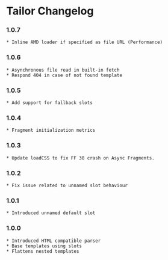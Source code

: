 # Tailor Changelog

### 1.0.7
    * Inline AMD loader if specified as file URL (Performance)

### 1.0.6
    * Asynchronous file read in built-in fetch
    * Respond 404 in case of not found template

### 1.0.5
    * Add support for fallback slots

### 1.0.4
    * Fragment initialization metrics

### 1.0.3
    * Update loadCSS to fix FF 38 crash on Async Fragments.

### 1.0.2
    * Fix issue related to unnamed slot behaviour

### 1.0.1
    * Introduced unnamed default slot

### 1.0.0
    * Introduced HTML compatible parser
    * Base templates using slots
    * Flattens nested templates
